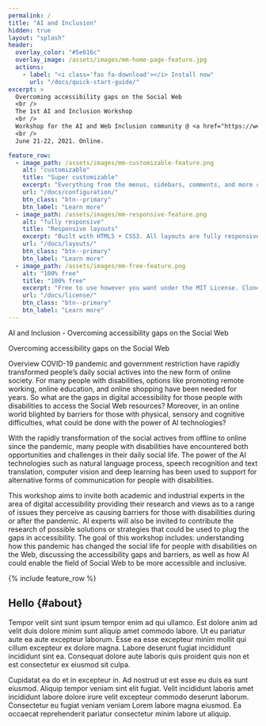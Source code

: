 ```yaml
---
permalink: /
title: "AI and Inclusion"
hidden: true
layout: "splash"
header:
  overlay_color: "#5e616c"
  overlay_image: /assets/images/mm-home-page-feature.jpg
  actions:
    - label: "<i class='fas fa-download'></i> Install now"
      url: "/docs/quick-start-guide/"
excerpt: >
  Overcoming accessibility gaps on the Social Web
  <br />
  The 1st AI and Inclusion Workshop
  <br />
  Workshop for the AI and Web Inclusion community @ <a href="https://websci21.webscience.org">WebSci'21</a>
  <br />
  June 21-22, 2021. Online.

feature_row:
  - image_path: /assets/images/mm-customizable-feature.png
    alt: "customizable"
    title: "Super customizable"
    excerpt: "Everything from the menus, sidebars, comments, and more can be configured or set with YAML Front Matter."
    url: "/docs/configuration/"
    btn_class: "btn--primary"
    btn_label: "Learn more"
  - image_path: /assets/images/mm-responsive-feature.png
    alt: "fully responsive"
    title: "Responsive layouts"
    excerpt: "Built with HTML5 + CSS3. All layouts are fully responsive with helpers to augment your content."
    url: "/docs/layouts/"
    btn_class: "btn--primary"
    btn_label: "Learn more"
  - image_path: /assets/images/mm-free-feature.png
    alt: "100% free"
    title: "100% free"
    excerpt: "Free to use however you want under the MIT License. Clone it, fork it, customize it... whatever!"
    url: "/docs/license/"
    btn_class: "btn--primary"
    btn_label: "Learn more"
---
```


AI and Inclusion - Overcoming accessibility gaps on the Social Web

Overcoming accessibility gaps on the Social Web

Overview
COVID-19 pandemic and government restriction have rapidly transformed people’s daily social actives into the new form of online society. For many people with disabilities, options like promoting remote working, online education, and online shopping have been needed for years. So what are the gaps in digital accessibility for those people with disabilities to access the Social Web resources? Moreover, in an online world blighted by barriers for those with physical, sensory and cognitive difficulties, what could be done with the power of AI technologies?

With the rapidly transformation of the social actives from offline to online since the pandemic, many people with disabilities have encountered both opportunities and challenges in their daily social life. The power of the AI technologies such as natural language process, speech recognition and text translation, computer vision and deep learning has been used to support for alternative forms of communication for people with disabilities.

This workshop aims to invite both academic and industrial experts in the area of digital accessibility providing their research and views as to a range of issues they perceive as causing barriers for those with disabilities during or after the pandemic. AI experts will also be invited to contribute the research of possible solutions or strategies that could be used to plug the gaps in accessibility. The goal of this workshop includes: understanding how this pandemic has changed the social life for people with disabilities on the Web, discussing the accessibility gaps and barriers, as well as how AI could enable the field of Social Web to be more accessible and inclusive.

{% include feature_row %}

## Hello {#about}

Tempor velit sint sunt ipsum tempor enim ad qui ullamco. Est dolore anim ad velit duis dolore minim sunt aliquip amet commodo labore. Ut eu pariatur aute ea aute excepteur laborum. Esse ea esse excepteur minim mollit qui cillum excepteur ex dolore magna. Labore deserunt fugiat incididunt incididunt sint ea. Consequat dolore aute laboris quis proident quis non et est consectetur ex eiusmod sit culpa.

Cupidatat ea do et in excepteur in. Ad nostrud ut est esse eu duis ea sunt eiusmod. Aliquip tempor veniam sint elit fugiat. Velit incididunt laboris amet incididunt labore dolore irure velit excepteur commodo deserunt laborum. Consectetur eu fugiat veniam veniam Lorem labore magna eiusmod. Ea occaecat reprehenderit pariatur consectetur minim labore ut aliquip.
